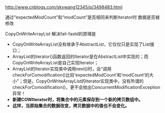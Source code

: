 http://www.cnblogs.com/skywang12345/p/3498483.html

通过“expectedModCount”和“modCount”是否相同来判断Iterator时 数据是否被修改

CopyOnWriteArrayList 解决fail-fastd的原理是
- CopyOnWriteArrayList没有继承于AbstractList，它仅仅只是实现了List接口；
- ArrayList的iterator()函数返回的Iterator是在AbstractList中实现的；而CopyOnWriteArrayList是自己实现Iterator；
- ArrayList的Iterator实现类中调用next()时，会“调用checkForComodification()比较‘expectedModCount’和‘modCount’的大小”；但是，CopyOnWriteArrayList的Iterator实现类中，没有所谓的checkForComodification()，更不会抛出ConcurrentModificationException异常！
- **新建COWIterator时，将集合中的元素保存到一个新的拷贝数组中。**
- **这样，当原始集合的数据改变，拷贝数据中的值也不会变化。**